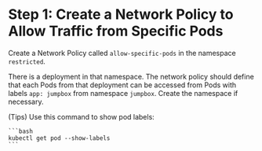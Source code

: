 # Step 1: Create a Network Policy to Allow Traffic from Specific Pods

Create a Network Policy called `allow-specific-pods` in the namespace `restricted`. 

There is a deployment in that namespace. The network policy should define that each Pods from that deployment can be accessed from Pods with labels `app: jumpbox` from namespace `jumpbox`. Create the namespace if necessary.

(Tips) Use this command to show pod labels: 

    ```bash
    kubectl get pod --show-labels
    ```